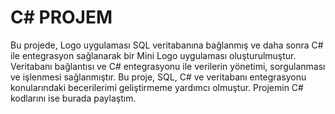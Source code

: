 
# C# PROJEM
Bu projede, Logo uygulaması SQL veritabanına bağlanmış ve daha sonra C# ile entegrasyon sağlanarak bir Mini Logo uygulaması oluşturulmuştur. Veritabanı bağlantısı ve C# entegrasyonu ile verilerin yönetimi, sorgulanması ve işlenmesi sağlanmıştır. 
Bu proje, SQL, C# ve veritabanı entegrasyonu konularındaki becerilerimi geliştirmeme yardımcı olmuştur.
Projemin C# kodlarını ise burada paylaştım.
